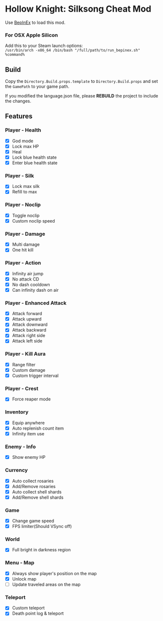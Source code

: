 ﻿# Hollow Knight: Silksong Cheat Mod

Use [BepInEx](https://github.com/BepInEx/BepInEx) to load this mod.

### For OSX Apple Silicon

Add this to your Steam launch options:  
`/usr/bin/arch -x86_64 /bin/bash "/full/path/to/run_bepinex.sh" %command%`

## Build

Copy the `Directory.Build.props.template` to `Directory.Build.props` and set the `GamePath` to your game path.

If you modified the language.json file, please **REBUILD** the project to include the changes.

## Features

### Player - Health

- [x] God mode
- [x] Lock max HP
- [x] Heal
- [x] Lock blue health state
- [x] Enter blue health state

### Player - Silk

- [x] Lock max silk
- [x] Refill to max

### Player - Noclip

- [x] Toggle noclip
- [x] Custom noclip speed

### Player - Damage

- [x] Multi damage
- [x] One hit kill

### Player - Action

- [x] Infinity air jump
- [x] No attack CD
- [x] No dash cooldown
- [x] Can infinity dash on air

### Player - Enhanced Attack

- [x] Attack forward
- [x] Attack upward
- [x] Attack downward
- [x] Attack backward
- [x] Attack right side
- [x] Attack left side

### Player - Kill Aura

- [x] Range filter
- [x] Custom damage
- [x] Custom trigger interval

### Player - Crest

- [x] Force reaper mode

### Inventory

- [x] Equip anywhere
- [x] Auto replenish count item
- [x] Infinity item use

### Enemy - Info

- [x] Show enemy HP

### Currency

- [x] Auto collect rosaries
- [x] Add/Remove rosaries
- [x] Auto collect shell shards
- [x] Add/Remove shell shards

### Game

- [x] Change game speed
- [x] FPS limiter(Should VSync off)

### World

- [x] Full bright in darkness region

### Menu - Map

- [x] Always show player's position on the map
- [x] Unlock map
- [ ] Update traveled areas on the map

### Teleport

- [x] Custom teleport
- [x] Death point log & teleport